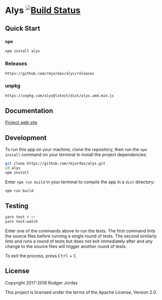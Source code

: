 # Alys [![Build Status][badge]][ci]

[badge]: https://travis-ci.org/rmjordas/alys.svg?branch=master
[ci]: https://travis-ci.org/rmjordas/alys

## Quick Start

### `npm`

```bash
npm install alys
```

### Releases

```fundamental
https://github.com/rmjordas/alys/releases
```

### unpkg

```fundamental
https://unpkg.com/alys@latest/dist/alys.umd.min.js
```

## Documentation

[Project web site](https://alys.js.org)

## Development

To run this app on your machine, clone the repository, then run the
`npm install` command on your terminal to install the project dependencies:

```bash
git clone https://github.com/rmjordas/alys.git
cd alys
npm install
```

Enter `npm run build` in your terminal to compile the app in a `dist` directory:

```bash
npm run build
```

## Testing

```bash
yarn test # or
yarn test:watch
```

Enter one of the commands above to run the tests. The first command lints the
source files before running a single round of tests. The second similarly lints
and runs a round of tests but does not exit immediately after and any change to
the source files will trigger another round of tests.

To exit the process, press <kbd>Ctrl</kbd> + <kbd>C</kbd>.

## License

Copyright 2017-2018 Rodger Jordas

This project is licensed under the terms of the Apache License, Version 2.0.
